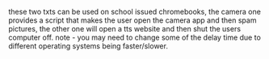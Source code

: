 these two txts can be used on school issued chromebooks, the camera one provides a script 
that makes the user open the camera app and then spam pictures, the other one will open a tts 
website and then shut the users computer off.
note - you may need to change some of the delay time due to different operating systems
being faster/slower.
